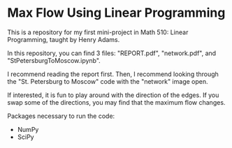 # Max Flow Using Linear Programming
This is a repository for my first mini-project in Math 510: Linear Programming, taught by Henry Adams.

In this repository, you can find 3 files: "REPORT.pdf", "network.pdf", and "StPetersburgToMoscow.ipynb". 

I recommend reading the report first. Then, I recommend looking through the "St. Petersburg to Moscow" code with the "network" image open.

If interested, it is fun to play around with the direction of the edges. If you swap some of the directions, you may find that the maximum flow changes. 

Packages necessary to run the code:
* NumPy 
* SciPy
